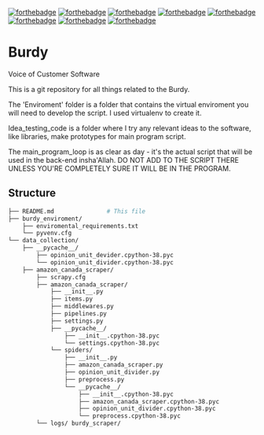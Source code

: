 [![forthebadge](https://forthebadge.com/images/badges/built-by-developers.svg)](https://github.com/moomoolive/burdy)
[![forthebadge](https://forthebadge.com/images/badges/built-with-love.svg)](https://github.com/moomoolive/burdy)
[![forthebadge](https://forthebadge.com/images/badges/made-with-python.svg)](https://github.com/moomoolive/burdy)
[![forthebadge](https://forthebadge.com/images/badges/made-with-vue.svg)](https://github.com/moomoolive/burdy)
[![forthebadge](https://forthebadge.com/images/badges/uses-js.svg)](https://github.com/moomoolive/burdy)
[![forthebadge](https://forthebadge.com/images/badges/uses-html.svg)](https://github.com/moomoolive/burdy)
[![forthebadge](https://forthebadge.com/images/badges/open-source.svg)](https://github.com/moomoolive/burdy)
[![forthebadge](https://forthebadge.com/images/badges/check-it-out.svg)](https://github.com/moomoolive/burdy)
# Burdy
Voice of Customer Software

This is a git repository for all things related to the Burdy.

The 'Enviroment' folder is a folder that contains the virtual enviroment you will need to develop the script. I used virtualenv to create it.

Idea_testing_code is a folder where I try any relevant ideas to the software, like libraries, make prototypes for main program script.

The main_program_loop is as clear as day - it's the actual script that will be used in the back-end insha'Allah. DO NOT ADD TO THE SCRIPT THERE UNLESS YOU'RE COMPLETELY SURE IT WILL BE IN THE PROGRAM. 


## Structure

```bash
├── README.md               # This file
├── burdy_enviroment/
    ├── enviromental_requirements.txt
    └── pyvenv.cfg
└── data_collection/
    ├── __pycache__/     
        ├── opinion_unit_devider.cpython-38.pyc
        └── opinion_unit_divider.cpython-38.pyc 
    ├── amazon_canada_scraper/     
        ├── scrapy.cfg
        ├── amazon_canada_scraper/
            ├── __init__.py
            ├── items.py
            ├── middlewares.py
            ├── pipelines.py
            ├── settings.py
            ├── __pycache__/
                ├── __init__.cpython-38.pyc  
                └── settings.cpython-38.pyc
            └── spiders/
                ├── __init__.py 
                ├── amazon_canada_scraper.py
                ├── opinion_unit_divider.py 
                ├── preprocess.py 
                └── __pycache__/
                    ├── __init__.cpython-38.pyc 
                    ├── amazon_canada_scraper.cpython-38.pyc
                    ├── opinion_unit_divider.cpython-38.pyc
                    └── preprocess.cpython-38.pyc 
        └── logs/ burdy_scraper/
```
